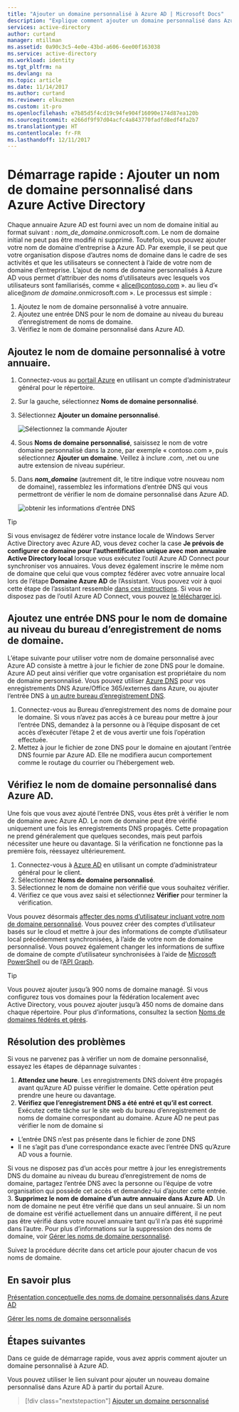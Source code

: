 ```yaml
---
title: "Ajouter un domaine personnalisé à Azure AD | Microsoft Docs"
description: "Explique comment ajouter un domaine personnalisé dans Azure Active Directory."
services: active-directory
author: curtand
manager: mtillman
ms.assetid: 0a90c3c5-4e0e-43bd-a606-6ee00f163038
ms.service: active-directory
ms.workload: identity
ms.tgt_pltfrm: na
ms.devlang: na
ms.topic: article
ms.date: 11/14/2017
ms.author: curtand
ms.reviewer: elkuzmen
ms.custom: it-pro
ms.openlocfilehash: e7b85d5f4cd19c94fe904f16090e174d87ea120b
ms.sourcegitcommit: e266df9f97d04acfc4a843770fadfd8edf4fa2b7
ms.translationtype: HT
ms.contentlocale: fr-FR
ms.lasthandoff: 12/11/2017
---
```

# <a name="quickstart-add-a-custom-domain-name-to-azure-active-directory"></a>Démarrage rapide : Ajouter un nom de domaine personnalisé dans Azure Active Directory

Chaque annuaire Azure AD est fourni avec un nom de domaine initial au format suivant : *nom_de_domaine*.onmicrosoft.com. Le nom de domaine initial ne peut pas être modifié ni supprimé. Toutefois, vous pouvez ajouter votre nom de domaine d’entreprise à Azure AD. Par exemple, il se peut que votre organisation dispose d’autres noms de domaine dans le cadre de ses activités et que les utilisateurs se connectent à l’aide de votre nom de domaine d’entreprise. L’ajout de noms de domaine personnalisés à Azure AD vous permet d’attribuer des noms d’utilisateurs avec lesquels vos utilisateurs sont familiarisés, comme « alice@contoso.com ». au lieu d’« alice@*nom de domaine*.onmicrosoft.com ». Le processus est simple :

1. Ajoutez le nom de domaine personnalisé à votre annuaire.
2. Ajoutez une entrée DNS pour le nom de domaine au niveau du bureau d’enregistrement de noms de domaine.
3. Vérifiez le nom de domaine personnalisé dans Azure AD.

## <a name="add-the-custom-domain-name-to-your-directory"></a>Ajoutez le nom de domaine personnalisé à votre annuaire.
1. Connectez-vous au [portail Azure](https://aad.portal.azure.com/#blade/Microsoft_AAD_IAM/ActiveDirectoryMenuBlade/Overview) en utilisant un compte d’administrateur général pour le répertoire.
2. Sur la gauche, sélectionnez **Noms de domaine personnalisé**.
3. Sélectionnez **Ajouter un domaine personnalisé**.
   
   ![Sélectionnez la commande Ajouter](./media/add-custom-domain/add-custom-domain.png)
5. Sous **Noms de domaine personnalisé**, saisissez le nom de votre domaine personnalisé dans la zone, par exemple « contoso.com », puis sélectionnez **Ajouter un domaine**. Veillez à inclure .com, .net ou une autre extension de niveau supérieur.
6. Dans ***nom_domaine*** (autrement dit, le titre indique votre nouveau nom de domaine), rassemblez les informations d’entrée DNS qui vous permettront de vérifier le nom de domaine personnalisé dans Azure AD.
   
   ![obtenir les informations d’entrée DNS](./media/active-directory-domains-add-azure-portal/get-dns-info.png)

> [!TIP]
> Si vous envisagez de fédérer votre instance locale de Windows Server Active Directory avec Azure AD, vous devez cocher la case **Je prévois de configurer ce domaine pour l’authentification unique avec mon annuaire Active Directory local** lorsque vous exécutez l’outil Azure AD Connect pour synchroniser vos annuaires. Vous devez également inscrire le même nom de domaine que celui que vous comptez fédérer avec votre annuaire local lors de l’étape **Domaine Azure AD** de l’Assistant. Vous pouvez voir à quoi cette étape de l’assistant ressemble [dans ces instructions](./connect/active-directory-aadconnect-get-started-custom.md#verify-the-azure-ad-domain-selected-for-federation). Si vous ne disposez pas de l’outil Azure AD Connect, vous pouvez [le télécharger ici](http://go.microsoft.com/fwlink/?LinkId=615771).

## <a name="add-a-dns-entry-for-the-domain-name-at-the-domain-name-registrar"></a>Ajoutez une entrée DNS pour le nom de domaine au niveau du bureau d’enregistrement de noms de domaine.
L’étape suivante pour utiliser votre nom de domaine personnalisé avec Azure AD consiste à mettre à jour le fichier de zone DNS pour le domaine. Azure AD peut ainsi vérifier que votre organisation est propriétaire du nom de domaine personnalisé. Vous pouvez utiliser [Azure DNS](https://docs.microsoft.com/azure/dns/dns-getstarted-portal) pour vos enregistrements DNS Azure/Office 365/externes dans Azure, ou ajouter l’entrée DNS à [un autre bureau d’enregistrement DNS](https://support.office.com/article/Create-DNS-records-for-Office-365-when-you-manage-your-DNS-records-b0f3fdca-8a80-4e8e-9ef3-61e8a2a9ab23/).

1. Connectez-vous au Bureau d’enregistrement des noms de domaine pour le domaine. Si vous n’avez pas accès à ce bureau pour mettre à jour l’entrée DNS, demandez à la personne ou à l’équipe disposant de cet accès d’exécuter l’étape 2 et de vous avertir une fois l’opération effectuée.
2. Mettez à jour le fichier de zone DNS pour le domaine en ajoutant l’entrée DNS fournie par Azure AD. Elle ne modifiera aucun comportement comme le routage du courrier ou l’hébergement web.

## <a name="verify-the-custom-domain-name-in-azure-ad"></a>Vérifiez le nom de domaine personnalisé dans Azure AD.
Une fois que vous avez ajouté l’entrée DNS, vous êtes prêt à vérifier le nom de domaine avec Azure AD. Le nom de domaine peut être vérifié uniquement une fois les enregistrements DNS propagés. Cette propagation ne prend généralement que quelques secondes, mais peut parfois nécessiter une heure ou davantage. Si la vérification ne fonctionne pas la première fois, réessayez ultérieurement.

1. Connectez-vous à [Azure AD](https://aad.portal.azure.com/#blade/Microsoft_AAD_IAM/ActiveDirectoryMenuBlade/Overview) en utilisant un compte d’administrateur général pour le client.
2. Sélectionnez **Noms de domaine personnalisé**.
3. Sélectionnez le nom de domaine non vérifié que vous souhaitez vérifier.
4. Vérifiez ce que vous avez saisi et sélectionnez **Vérifier** pour terminer la vérification.

Vous pouvez désormais [affecter des noms d’utilisateur incluant votre nom de domaine personnalisé](active-directory-users-create-azure-portal.md). Vous pouvez créer des comptes d’utilisateur basés sur le cloud et mettre à jour des informations de compte d’utilisateur local précédemment synchronisées, à l’aide de votre nom de domaine personnalisé. Vous pouvez également changer les informations de suffixe de domaine de compte d’utilisateur synchronisées à l’aide de [Microsoft PowerShell](https://msdn.microsoft.com/library/azure/e1ef403f-3347-4409-8f46-d72dafa116e0#BKMK_ManageDomains) ou de l’[API Graph](https://msdn.microsoft.com/Library/Azure/Ad/Graph/api/domains-operations).

> [!TIP]
> Vous pouvez ajouter jusqu’à 900 noms de domaine managé. Si vous configurez tous vos domaines pour la fédération localement avec Active Directory, vous pouvez ajouter jusqu’à 450 noms de domaine dans chaque répertoire. Pour plus d’informations, consultez la section [Noms de domaines fédérés et gérés](https://docs.microsoft.com/azure/active-directory/active-directory-add-domain-concepts#federated-and-managed-domain-names).

## <a name="troubleshooting"></a>Résolution des problèmes
Si vous ne parvenez pas à vérifier un nom de domaine personnalisé, essayez les étapes de dépannage suivantes :

1. **Attendez une heure**. Les enregistrements DNS doivent être propagés avant qu’Azure AD puisse vérifier le domaine. Cette opération peut prendre une heure ou davantage.
2. **Vérifiez que l’enregistrement DNS a été entré et qu’il est correct**. Exécutez cette tâche sur le site web du bureau d’enregistrement de noms de domaine correspondant au domaine. Azure AD ne peut pas vérifier le nom de domaine si 
  * L’entrée DNS n’est pas présente dans le fichier de zone DNS
  * Il ne s’agit pas d’une correspondance exacte avec l’entrée DNS qu’Azure AD vous a fournie. 
  
  Si vous ne disposez pas d’un accès pour mettre à jour les enregistrements DNS du domaine au niveau du bureau d’enregistrement de noms de domaine, partagez l’entrée DNS avec la personne ou l’équipe de votre organisation qui possède cet accès et demandez-lui d’ajouter cette entrée.
3. **Supprimez le nom de domaine d’un autre annuaire dans Azure AD**. Un nom de domaine ne peut être vérifié que dans un seul annuaire. Si un nom de domaine est vérifié actuellement dans un annuaire différent, il ne peut pas être vérifié dans votre nouvel annuaire tant qu’il n’a pas été supprimé dans l’autre. Pour plus d’informations sur la suppression des noms de domaine, voir [Gérer les noms de domaine personnalisé](active-directory-domains-manage-azure-portal.md).    

Suivez la procédure décrite dans cet article pour ajouter chacun de vos noms de domaine.

## <a name="learn-more"></a>En savoir plus
[Présentation conceptuelle des noms de domaine personnalisés dans Azure AD](active-directory-domains-manage-azure-portal.md)

[Gérer les noms de domaine personnalisés](active-directory-domains-manage-azure-portal.md)

## <a name="next-steps"></a>Étapes suivantes
Dans ce guide de démarrage rapide, vous avez appris comment ajouter un domaine personnalisé à Azure AD. 

Vous pouvez utiliser le lien suivant pour ajouter un nouveau domaine personnalisé dans Azure AD à partir du portail Azure.

> [!div class="nextstepaction"]
> [Ajouter un domaine personnalisé](https://aad.portal.azure.com/#blade/Microsoft_AAD_IAM/ActiveDirectoryMenuBlade/QuickStart) 